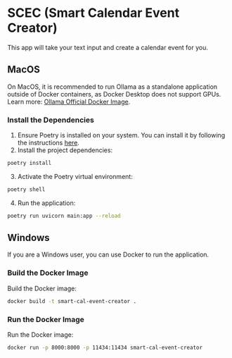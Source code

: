 # SCEC (Smart Calendar Event Creator)

This app will take your text input and create a calendar event for you.

## MacOS
On MacOS, it is recommended to run Ollama as a standalone application outside of Docker containers, as Docker Desktop does not support GPUs. Learn more: [Ollama Official Docker Image](https://ollama.com/blog/ollama-is-now-available-as-an-official-docker-image).

### Install the Dependencies
1. Ensure Poetry is installed on your system. You can install it by following the instructions [here](https://python-poetry.org/docs/#installation).
2. Install the project dependencies:
```bash
poetry install
```
3. Activate the Poetry virtual environment:
```bash
poetry shell
```
4. Run the application:
```bash
poetry run uvicorn main:app --reload
```

## Windows
If you are a Windows user, you can use Docker to run the application.

### Build the Docker Image
Build the Docker image:
```bash
docker build -t smart-cal-event-creator .
```

### Run the Docker Image
Run the Docker image:
```bash
docker run -p 8000:8000 -p 11434:11434 smart-cal-event-creator
```